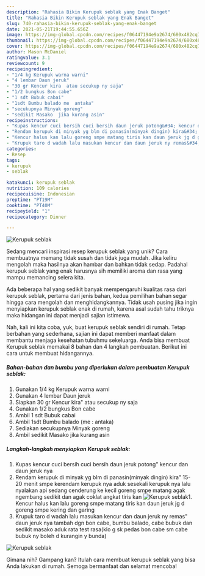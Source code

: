 ```yaml
---
description: "Rahasia Bikin Kerupuk seblak yang Enak Banget"
title: "Rahasia Bikin Kerupuk seblak yang Enak Banget"
slug: 740-rahasia-bikin-kerupuk-seblak-yang-enak-banget
date: 2021-05-21T19:44:55.656Z
image: https://img-global.cpcdn.com/recipes/f06447194e9a2674/680x482cq70/kerupuk-seblak-foto-resep-utama.jpg
thumbnail: https://img-global.cpcdn.com/recipes/f06447194e9a2674/680x482cq70/kerupuk-seblak-foto-resep-utama.jpg
cover: https://img-global.cpcdn.com/recipes/f06447194e9a2674/680x482cq70/kerupuk-seblak-foto-resep-utama.jpg
author: Mason McDaniel
ratingvalue: 3.1
reviewcount: 9
recipeingredient:
- "1/4 kg Kerupuk warna warni"
- "4 lembar Daun jeruk"
- "30 gr Kencur kira  atau secukup ny saja"
- "1/2 bungkus Bon cabe"
- "1 sdt Bubuk cabai"
- "1sdt Bumbu balado me  antaka"
- "secukupnya Minyak goreng"
- "sedikit Masako  jika kurang asin"
recipeinstructions:
- "Kupas kencur cuci bersih cuci bersih daun jeruk potong&#34; kencur dan daun jeruk nya"
- "Rendam kerupuk di minyak yg blm di panasin(minyak dingin) kira&#34; 15- 20 menit smpe kerendam kerupuk nya aduk sesekali kerupuk nya lalu nyalakan api sedang cenderung ke kecil goreng smpe matang agak ngembang sedikit dan agak coklat angkat tiris kan"
- "Kencur halus kan lalu goreng smpe matang tiris kan daun jeruk jg d goreng smpe kering dan garing"
- "Krupuk taro d wadah lalu masukan kencur dan daun jeruk ny remas&#34; daun jeruk nya tambah dgn bon cabe, bumbu balado, cabe bubuk dan sedikit masako aduk rata test rasa(klo g sk pedas bon cabe sm cabe bubuk ny boleh d kurangin y bunda)"
categories:
- Resep
tags:
- kerupuk
- seblak

katakunci: kerupuk seblak 
nutrition: 109 calories
recipecuisine: Indonesian
preptime: "PT19M"
cooktime: "PT40M"
recipeyield: "1"
recipecategory: Dinner

---
```



![Kerupuk seblak](https://img-global.cpcdn.com/recipes/f06447194e9a2674/680x482cq70/kerupuk-seblak-foto-resep-utama.jpg)

Sedang mencari inspirasi resep kerupuk seblak yang unik? Cara membuatnya memang tidak susah dan tidak juga mudah. Jika keliru mengolah maka hasilnya akan hambar dan bahkan tidak sedap. Padahal kerupuk seblak yang enak harusnya sih memiliki aroma dan rasa yang mampu memancing selera kita.



Ada beberapa hal yang sedikit banyak mempengaruhi kualitas rasa dari kerupuk seblak, pertama dari jenis bahan, kedua pemilihan bahan segar hingga cara mengolah dan menghidangkannya. Tidak usah pusing jika ingin menyiapkan kerupuk seblak enak di rumah, karena asal sudah tahu triknya maka hidangan ini dapat menjadi sajian istimewa.


Nah, kali ini kita coba, yuk, buat kerupuk seblak sendiri di rumah. Tetap berbahan yang sederhana, sajian ini dapat memberi manfaat dalam membantu menjaga kesehatan tubuhmu sekeluarga. Anda bisa membuat Kerupuk seblak memakai 8 bahan dan 4 langkah pembuatan. Berikut ini cara untuk membuat hidangannya.

<!--inarticleads1-->

##### Bahan-bahan dan bumbu yang diperlukan dalam pembuatan Kerupuk seblak:

1. Gunakan 1/4 kg Kerupuk warna warni
1. Gunakan 4 lembar Daun jeruk
1. Siapkan 30 gr Kencur kira&#34;  atau secukup ny saja
1. Gunakan 1/2 bungkus Bon cabe
1. Ambil 1 sdt Bubuk cabai
1. Ambil 1sdt Bumbu balado (me : antaka)
1. Sediakan secukupnya Minyak goreng
1. Ambil sedikit Masako  jika kurang asin




<!--inarticleads2-->

##### Langkah-langkah menyiapkan Kerupuk seblak:

1. Kupas kencur cuci bersih cuci bersih daun jeruk potong&#34; kencur dan daun jeruk nya
1. Rendam kerupuk di minyak yg blm di panasin(minyak dingin) kira&#34; 15- 20 menit smpe kerendam kerupuk nya aduk sesekali kerupuk nya lalu nyalakan api sedang cenderung ke kecil goreng smpe matang agak ngembang sedikit dan agak coklat angkat tiris kan
<img src="//assets-global.cpcdn.com/assets/icons/button_play-2c75c40dde080a61004c1f40b05d8f140eaff45d7e9e6481dc71c63d2e7c4909.png" alt="Kerupuk seblak">1. Kencur halus kan lalu goreng smpe matang tiris kan daun jeruk jg d goreng smpe kering dan garing
1. Krupuk taro d wadah lalu masukan kencur dan daun jeruk ny remas&#34; daun jeruk nya tambah dgn bon cabe, bumbu balado, cabe bubuk dan sedikit masako aduk rata test rasa(klo g sk pedas bon cabe sm cabe bubuk ny boleh d kurangin y bunda)
<img src="//assets-global.cpcdn.com/assets/icons/button_play-2c75c40dde080a61004c1f40b05d8f140eaff45d7e9e6481dc71c63d2e7c4909.png" alt="Kerupuk seblak">



Gimana nih? Gampang kan? Itulah cara membuat kerupuk seblak yang bisa Anda lakukan di rumah. Semoga bermanfaat dan selamat mencoba!
